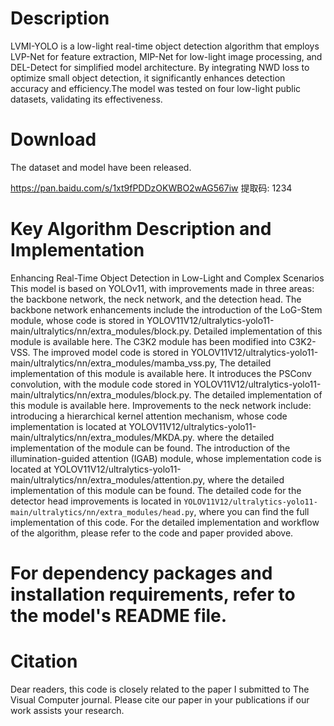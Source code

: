 # Description
LVMI-YOLO is a low-light real-time object detection algorithm that employs LVP-Net for feature extraction, MIP-Net for low-light image processing, and DEL-Detect for simplified model architecture. By integrating NWD loss to optimize small object detection, it significantly enhances detection accuracy and efficiency.The model was tested on four low-light public datasets, validating its effectiveness.
# Download
The dataset and model have been released.

https://pan.baidu.com/s/1xt9fPDDzOKWBO2wAG567iw 提取码: 1234 
# Key Algorithm Description and Implementation
Enhancing Real-Time Object Detection in Low-Light and Complex Scenarios
  This model is based on YOLOv11, with improvements made in three areas: the backbone network, the neck network, and the detection head. The backbone network enhancements include the introduction of the LoG-Stem module, whose code is stored in YOLOV11V12/ultralytics-yolo11-main/ultralytics/nn/extra_modules/block.py. Detailed implementation of this module is available here. The C3K2 module has been modified into C3K2-VSS. The improved model code is stored in YOLOV11V12/ultralytics-yolo11-main/ultralytics/nn/extra_modules/mamba_vss.py, The detailed implementation of this module is available here. It introduces the PSConv convolution, with the module code stored in YOLOV11V12/ultralytics-yolo11-main/ultralytics/nn/extra_modules/block.py. The detailed implementation of this module is available here.
  Improvements to the neck network include: introducing a hierarchical kernel attention mechanism, whose code implementation is located at YOLOV11V12/ultralytics-yolo11-main/ultralytics/nn/extra_modules/MKDA.py. where the detailed implementation of the module can be found. The introduction of the illumination-guided attention (IGAB) module, whose implementation code is located at YOLOV11V12/ultralytics-yolo11-main/ultralytics/nn/extra_modules/attention.py, where the detailed implementation of this module can be found.
  The detailed code for the detector head improvements is located in `YOLOV11V12/ultralytics-yolo11-main/ultralytics/nn/extra_modules/head.py`, where you can find the full implementation of this code.
  For the detailed implementation and workflow of the algorithm, please refer to the code and paper provided above.
# For dependency packages and installation requirements, refer to the model's README file.
# Citation
Dear readers, this code is closely related to the paper I submitted to The Visual Computer journal. Please cite our paper in your publications if our work assists your research.
